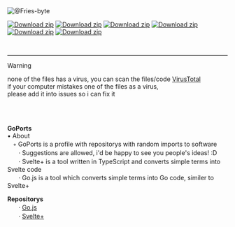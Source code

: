 <img src="https://avatars.githubusercontent.com/u/178406918?s=400&amp;u=da6fc850b2e1e72b9cd13c46da19a5b8f16d14ec&amp;v=4" alt="@Fries-byte"/>
<br>

[![Download zip](	https://img.shields.io/badge/C-00599C?style=for-the-badge&logo=c&logoColor=white)](https://google.com)
[![Download zip](	https://img.shields.io/badge/HTML5-E34F26?style=for-the-badge&logo=html5&logoColor=white)](https://google.com)
[![Download zip](	https://img.shields.io/badge/JavaScript-323330?style=for-the-badge&logo=javascript&logoColor=F7DF1E)](https://google.com)
[![Download zip](	https://img.shields.io/badge/Lua-2C2D72?style=for-the-badge&logo=lua&logoColor=white)](https://google.com)
[![Download zip](	https://img.shields.io/badge/Python-FFD43B?style=for-the-badge&logo=python&logoColor=blue)](https://google.com)
[![Download zip](	https://img.shields.io/badge/TypeScript-007ACC?style=for-the-badge&logo=typescript&logoColor=white)](https://google.com)

<br />
<hr>

> [!WARNING]
> none of the files has a virus, you can scan the files/code [VirusTotal](https://www.virustotal.com/gui/home/upload) <br />
> if your computer mistakes one of the files as a virus,<br />
> please add it into issues so i can fix it <br />


<br /> <br />

**GoPorts** <br />
• About <br />
ㅤ◦ GoPorts is a profile with repositorys with random imports to software  <br />
ㅤㅤ· Suggestions are allowed, i'd be happy to see you people's ideas! :D <br />
ㅤㅤ· Svelte+ is a tool written in TypeScript and converts simple terms into Svelte code <br />
ㅤㅤ· Go.js is a tool which converts simple terms into Go code, similer to Svelte+ <br />


**Repositorys** <br />
ㅤㅤ· [Go.js](https://github.com/GoPorts/Go.js/tree/main) <br />
ㅤㅤ· [Svelte+](https://github.com/Fries-byte/SveltePLUS) <br />
